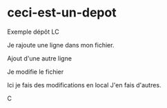 # ceci-est-un-depot
Exemple dépôt LC


Je rajoute une ligne dans mon fichier.

Ajout d'une autre ligne

Je modifie le fichier

Ici je fais des modifications en local
J'en fais d'autres.

C